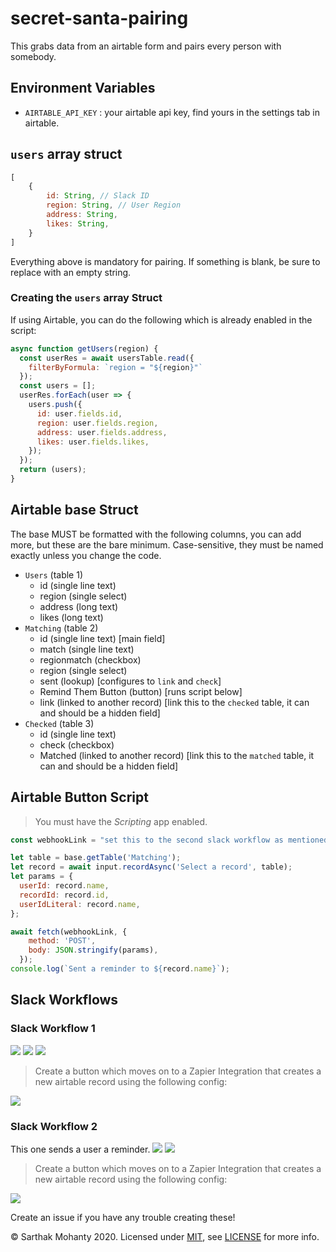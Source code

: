 # secret-santa-pairing
This grabs data from an airtable form and pairs every person with somebody.

## Environment Variables
- `AIRTABLE_API_KEY` : your airtable api key, find yours in the settings tab in airtable.

## `users` array struct
```js
[
    {
        id: String, // Slack ID
        region: String, // User Region
        address: String,
        likes: String,
    }
]
```
Everything above is mandatory for pairing. If something is blank, be sure to replace with an empty string.

### Creating the `users` array Struct
If using Airtable, you can do the following which is already
enabled in the script:
```js
async function getUsers(region) {
  const userRes = await usersTable.read({
    filterByFormula: `region = "${region}"`
  });
  const users = [];
  userRes.forEach(user => {
    users.push({
      id: user.fields.id,
      region: user.fields.region,
      address: user.fields.address,
      likes: user.fields.likes,
    });
  });
  return (users);
}
```
## Airtable base Struct
The base MUST be formatted with the following columns, you can add more, but these are the bare minimum. Case-sensitive, they must be named exactly unless you change the code.
- `Users` (table 1)
  - id (single line text)
  - region (single select)
  - address (long text)
  - likes (long text)
- `Matching` (table 2)
  - id (single line text) [main field]
  - match (single line text)
  - regionmatch (checkbox)
  - region (single select)
  - sent (lookup) [configures to `link` and `check`]
  - Remind Them Button (button) [runs script below]
  - link (linked to another record) [link this to the `checked` table, it can and should be a hidden field]
- `Checked` (table 3)
  - id (single line text)
  - check (checkbox)
  - Matched (linked to another record) [link this to the `matched` table, it can and should be a hidden field]

## Airtable Button Script
> You must have the *Scripting* app enabled.
```js
const webhookLink = "set this to the second slack workflow as mentioned below"

let table = base.getTable('Matching');
let record = await input.recordAsync('Select a record', table);
let params = {
  userId: record.name,
  recordId: record.id,
  userIdLiteral: record.name,
};

await fetch(webhookLink, {
    method: 'POST',
    body: JSON.stringify(params),
  });
console.log(`Sent a reminder to ${record.name}`);
```

## Slack Workflows
### Slack Workflow 1
![](https://cloud-3i2m5av4l.vercel.app/0image.png)
![](https://cloud-58q5567c4.vercel.app/0image.png)
![](https://cloud-4zvp7b9zc.vercel.app/0image.png)

> Create a button which moves on to a Zapier Integration that creates a new airtable record using the following config:

![](https://cloud-bij5rjs4n.vercel.app/0image.png)

### Slack Workflow 2
This one sends a user a reminder.
![](https://cloud-ce5kanve2.vercel.app/0image.png)
![](https://cloud-odcyjf21x.vercel.app/0image.png)

> Create a button which moves on to a Zapier Integration that creates a new airtable record using the following config:

![](https://cloud-bij5rjs4n.vercel.app/0image.png)

Create an issue if you have any trouble creating these!

&copy; Sarthak Mohanty 2020. Licensed under [MIT](LICENSE), see [LICENSE](LICENSE) for more info.